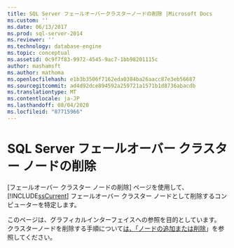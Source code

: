 ```yaml
---
title: SQL Server フェールオーバークラスターノードの削除 |Microsoft Docs
ms.custom: ''
ms.date: 06/13/2017
ms.prod: sql-server-2014
ms.reviewer: ''
ms.technology: database-engine
ms.topic: conceptual
ms.assetid: 0c9f7f83-9972-4545-9ac7-1bb98201115c
author: mashamsft
ms.author: mathoma
ms.openlocfilehash: e1b3b3506f7162eda0384ba26aacc87e3eb56687
ms.sourcegitcommit: ad4d92dce894592a259721a1571b1d8736abacdb
ms.translationtype: MT
ms.contentlocale: ja-JP
ms.lasthandoff: 08/04/2020
ms.locfileid: "87715966"
---
```

# <a name="remove-sql-server-failover-cluster-node"></a>SQL Server フェールオーバー クラスター ノードの削除
  [フェールオーバー クラスター ノードの削除] ページを使用して、 [!INCLUDE[ssCurrent](../../includes/sscurrent-md.md)] フェールオーバー クラスター ノードとして削除するコンピューターを特定します。  
  
  このページは、グラフィカルインターフェイスへの参照を目的としています。 クラスターノードを削除する手順について[は、「ノードの追加または削除](../failover-clusters/install/add-or-remove-nodes-in-a-sql-server-failover-cluster-setup.md#Remove)」を参照してください。 
  
  

